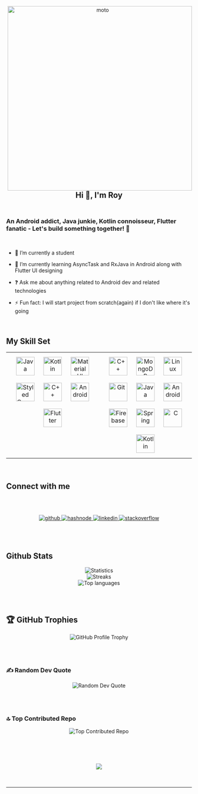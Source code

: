 <div align="center">
<img align="right" width="500px" alt="moto" src="https://i.imgur.com/sREDmpJ.gif"/>
</div>  
  


## <div align="center">Hi 👋,  I'm Roy</div></br>
### <div align="left">An Android addict, Java junkie, Kotlin connoisseur, Flutter fanatic - Let's build something together! 🚀</div>  
</br>

- 🔭 I’m currently a student  
  

- 🌱 I’m currently learning AsyncTask and RxJava in Android along with Flutter UI designing
  

- ❓ Ask me about anything related to Android dev and related technologies  
  

- ⚡ Fun fact: I will start project from scratch(again) if I don't like where it's going  
  

<br/>  


## My Skill Set  
<table><tr><td valign="top" width="50%">




<div align="center">  
<a href="https://www.java.com/" target="_blank"><img style="margin: 10px" src="https://profilinator.rishav.dev/skills-assets/java-original-wordmark.svg" alt="Java" height="50" /></a>  
<a href="https://kotlinlang.org/" target="_blank"><img style="margin: 10px" src="https://profilinator.rishav.dev/skills-assets/kotlinlang-icon.svg" alt="Kotlin" height="50" /></a>  
<a href="https://mui.com/" target="_blank"><img style="margin: 10px" src="https://profilinator.rishav.dev/skills-assets/mui.png" alt="Material UI" height="50" /></a>  
<a href="https://styled-components.com/" target="_blank"><img style="margin: 10px" src="https://profilinator.rishav.dev/skills-assets/styled-components.png" alt="Styled Components" height="50" /></a>  
<a href="https://www.cplusplus.com/" target="_blank"><img style="margin: 10px" src="https://profilinator.rishav.dev/skills-assets/cplusplus-original.svg" alt="C++" height="50" /></a>  
<a href="https://www.android.com/intl/en_in/" target="_blank"><img style="margin: 10px" src="https://profilinator.rishav.dev/skills-assets/android-original-wordmark.svg" alt="Android" height="50" /></a>  
<a href="https://flutter.dev/" target="_blank"><img style="margin: 10px" src="https://profilinator.rishav.dev/skills-assets/flutterio-icon.svg" alt="Flutter" height="50" /></a>  
</div>

</td><td valign="top" width="50%">




<div align="center">  
<a href="https://www.cplusplus.com/" target="_blank"><img style="margin: 10px" src="https://profilinator.rishav.dev/skills-assets/cplusplus-original.svg" alt="C++" height="50" /></a>  
<a href="https://www.mongodb.com/" target="_blank"><img style="margin: 10px" src="https://profilinator.rishav.dev/skills-assets/mongodb-original-wordmark.svg" alt="MongoDB" height="50" /></a>  
<a href="https://www.linux.org/" target="_blank"><img style="margin: 10px" src="https://profilinator.rishav.dev/skills-assets/linux-original.svg" alt="Linux" height="50" /></a>  
<a href="https://github.com/" target="_blank"><img style="margin: 10px" src="https://profilinator.rishav.dev/skills-assets/git-scm-icon.svg" alt="Git" height="50" /></a>  
<a href="https://www.java.com/" target="_blank"><img style="margin: 10px" src="https://profilinator.rishav.dev/skills-assets/java-original-wordmark.svg" alt="Java" height="50" /></a>  
<a href="https://www.android.com/intl/en_in/" target="_blank"><img style="margin: 10px" src="https://profilinator.rishav.dev/skills-assets/android-original-wordmark.svg" alt="Android" height="50" /></a>  
<a href="https://firebase.google.com/" target="_blank"><img style="margin: 10px" src="https://profilinator.rishav.dev/skills-assets/firebase.png" alt="Firebase" height="50" /></a>  
<a href="https://docs.spring.io/spring-framework/docs/3.0.x/reference/expressions.html#:~:text=The%20Spring%20Expression%20Language%20(SpEL,and%20basic%20string%20templating%20functionality." target="_blank"><img style="margin: 10px" src="https://profilinator.rishav.dev/skills-assets/springio-icon.svg" alt="Spring" height="50" /></a>  
<a href="https://www.cprogramming.com/" target="_blank"><img style="margin: 10px" src="https://profilinator.rishav.dev/skills-assets/c-original.svg" alt="C" height="50" /></a>  
<a href="https://kotlinlang.org/" target="_blank"><img style="margin: 10px" src="https://profilinator.rishav.dev/skills-assets/kotlinlang-icon.svg" alt="Kotlin" height="50" /></a>  
</div>





</td></tr></table>  

<br/>  


## Connect with me
<br></br>

<div align="center">
<a href="https://github.com/https://github.com/Rup-Royofficial" target="_blank">
<img src=https://img.shields.io/badge/github-%2324292e.svg?&style=for-the-badge&logo=github&logoColor=white alt=github style="margin-bottom: 5px;" />
</a>
<a href="https://hashnode.com/@https://hashnode.com/@RupayanRoyofficial" target="_blank">
<img src=https://img.shields.io/badge/hashnode-%232962FF.svg?&style=for-the-badge&logo=hashnode&logoColor=white alt=hashnode style="margin-bottom: 5px;" />
</a>
<a href="https://linkedin.com/in/https://www.linkedin.com/in/rupayan-roy-7a787b226/" target="_blank">
<img src=https://img.shields.io/badge/linkedin-%231E77B5.svg?&style=for-the-badge&logo=linkedin&logoColor=white alt=linkedin style="margin-bottom: 5px;" />
</a>
<a href="https://stackoverflow.com/users/https://stackoverflow.com/users/19829139/rupayan-roy" target="_blank">
<img src=https://img.shields.io/badge/stackoverflow-%23F28032.svg?&style=for-the-badge&logo=stackoverflow&logoColor=white alt=stackoverflow style="margin-bottom: 5px;" />
</a>  
</div>  
  

<br></br>


## Github Stats 
<p align="center">
  <img src="https://github-readme-stats.vercel.app/api?username=Rup-Royofficial&theme=dark&hide_border=false&include_all_commits=true&count_private=true" alt="Statistics"/></br>
  <img src="https://github-readme-streak-stats.herokuapp.com/?user=Rup-Royofficial&theme=dark&hide_border=false" alt="Streaks"/></br>
  <img src="https://github-readme-stats.vercel.app/api/top-langs/?username=Rup-Royofficial&theme=dark&hide_border=false&include_all_commits=true&count_private=true&layout=compact" alt="Top languages"/></br>
</p>

<br/>  



<br/>  



## 🏆 GitHub Trophies
<p align="center">
  <img src="https://github-profile-trophy.vercel.app/?username=Rup-Royofficial&theme=discord&no-frame=false&no-bg=true&margin-w=4" alt="GitHub Profile Trophy" />
</p>


<br></br>
### ✍️ Random Dev Quote
<p align="center">
  <img src="https://quotes-github-readme.vercel.app/api?type=horizontal&theme=radical" alt="Random Dev Quote" />
</p>


<br></br>
### 🔝 Top Contributed Repo
<p align="center">
  <img src="https://github-contributor-stats.vercel.app/api?username=Rup-Royofficial&limit=5&theme=discord&combine_all_yearly_contributions=true" alt="Top Contributed Repo" />
</p>

<br></br>

<br/>  

<div align="center">
<img src="https://komarev.com/ghpvc/?username=Rup-Royofficial&&style=flat-square" align="center" />
</div>  
  

<br/>  

<div align="center"></div>
<br />

----
